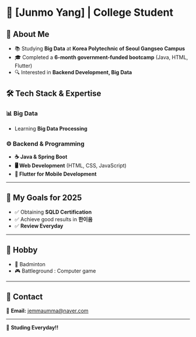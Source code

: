# 🚀 [Junmo Yang] | College Student  

## 🎯 About Me  
- 📚 Studying **Big Data** at **Korea Polytechnic of Seoul Gangseo Campus**  
- 🎓 Completed a **6-month government-funded bootcamp** (Java, HTML, Flutter)  
- 🔍 Interested in **Backend Development, Big Data**  

## 🛠 Tech Stack & Expertise    

### 📊 Big Data  
- Learning **Big Data Processing**   

### ⚙️ Backend & Programming  
- **☕ Java & Spring Boot**  
- **🖥 Web Development** (HTML, CSS, JavaScript)  
- **📱 Flutter for Mobile Development**     

---

## 🌟 My Goals for 2025

- ✅ Obtaining **SQLD Certification**
- ✅ Achieve good results in **한이음**
- ✅ **Review Everyday**

---

## 🏡 Hobby

- 🏸 Badminton
- 🎮 Battleground : Computer game

---

## 📧 Contact

📩 **Email:** [jemmaumma@naver.com](mailto:jemmaumma@naver.com)    

---

🚀 **Studing Everyday!!**
